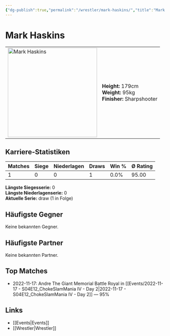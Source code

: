 ```yaml
---
{"dg-publish":true,"permalink":"/wrestler/mark-haskins/","title":"Mark Haskins","tags":["wrestler"],"noteIcon":""}
---
```



# Mark Haskins

<table>
        <tr>
        <td><img src="https://github.com/CptSpaulding1980/choke-slam-wrestling/releases/download/images/Mark_Haskins.png" width="280" alt="Mark Haskins"></td>
        <td>
        <b>Height:</b> 179cm<br>
        <b>Weight:</b> 95kg<br>
        <b>Finisher:</b> Sharpshooter<br>
        </td>
        </tr>
        </table>
        
## Karriere-Statistiken

| Matches | Siege | Niederlagen | Draws | Win % | Ø Rating |
|---------|-------|-------------|-------|-------|-----------|
| 1 | 0 | 0 | 1 | 0.0% | 95.00 |

**Längste Siegesserie:** 0<br>**Längste Niederlagenserie:** 0<br>**Aktuelle Serie:** draw (1 in Folge)


## Häufigste Gegner
Keine bekannten Gegner.

## Häufigste Partner
Keine bekannten Partner.

## Top Matches
- 2022-11-17: Andre The Giant Memorial Battle Royal in [[Events/2022-11-17 - S04E12_ChokeSlamMania IV - Day 2\|2022-11-17 - S04E12_ChokeSlamMania IV - Day 2]] — 95%

## Links
- [[Events\|Events]]
- [[Wrestler\|Wrestler]]
